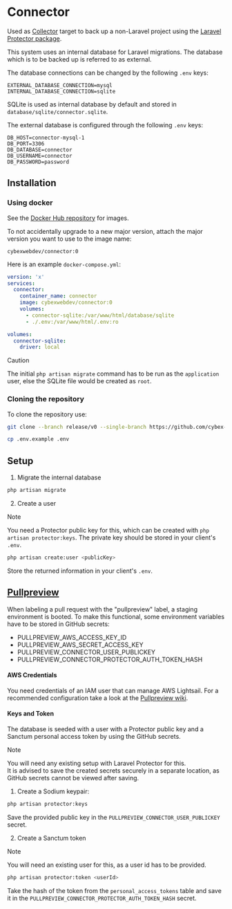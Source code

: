 # Connector

Used as [Collector](https://github.com/cybex-gmbh/collector) target to back up a non-Laravel project using the [Laravel Protector package](https://github.com/cybex-gmbh/laravel-protector).

This system uses an internal database for Laravel migrations. The database which is to be backed up is referred to as external. 

The database connections can be changed by the following `.env` keys:

```dotenv
EXTERNAL_DATABASE_CONNECTION=mysql
INTERNAL_DATABASE_CONNECTION=sqlite
```

SQLite is used as internal database by default and stored in `database/sqlite/connector.sqlite`.

The external database is configured through the following `.env` keys:

```dotenv
DB_HOST=connector-mysql-1
DB_PORT=3306
DB_DATABASE=connector
DB_USERNAME=connector
DB_PASSWORD=password
```

## Installation

### Using docker

See the [Docker Hub repository](https://hub.docker.com/r/cybexwebdev/connector) for images.

To not accidentally upgrade to a new major version, attach the major version you want to use to the image name:

`cybexwebdev/connector:0`

Here is an example `docker-compose.yml`:

```yaml
version: 'x'
services:
  connector:
    container_name: connector
    image: cybexwebdev/connector:0
    volumes:
      - connector-sqlite:/var/www/html/database/sqlite
      - ./.env:/var/www/html/.env:ro

volumes:
  connector-sqlite:
    driver: local
```

> [!CAUTION]
> The initial `php artisan migrate` command has to be run as the `application` user, else the SQLite file would be created as `root`.

### Cloning the repository
To clone the repository use:

```bash
git clone --branch release/v0 --single-branch https://github.com/cybex-gmbh/connector.git
```

```bash
cp .env.example .env
```

## Setup

1. Migrate the internal database

```bash
php artisan migrate
```

2. Create a user

> [!NOTE]
> You need a Protector public key for this, which can be created with `php artisan protector:keys`. The private key should be stored in your client's `.env`.

```bash
php artisan create:user <publicKey>
```

Store the returned information in your client's `.env`.

## [Pullpreview](https://github.com/pullpreview/action)

When labeling a pull request with the "pullpreview" label, a staging environment is booted. To make this functional, some environment variables have to be stored in GitHub secrets:

- PULLPREVIEW_AWS_ACCESS_KEY_ID
- PULLPREVIEW_AWS_SECRET_ACCESS_KEY
- PULLPREVIEW_CONNECTOR_USER_PUBLICKEY
- PULLPREVIEW_CONNECTOR_PROTECTOR_AUTH_TOKEN_HASH

#### AWS Credentials

You need credentials of an IAM user that can manage AWS Lightsail. For a recommended configuration take a look at
the [Pullpreview wiki](https://github.com/pullpreview/action/wiki/Recommended-AWS-Configuration).

#### Keys and Token

The database is seeded with a user with a Protector public key and a Sanctum personal access token by using the GitHub secrets.

> [!NOTE]
>
> You will need any existing setup with Laravel Protector for this. \
> It is advised to save the created secrets securely in a separate location, as GitHub secrets cannot be viewed after saving.
1. Create a Sodium keypair:

```bash
php artisan protector:keys
```

Save the provided public key in the `PULLPREVIEW_CONNECTOR_USER_PUBLICKEY` secret.

2. Create a Sanctum token

> [!NOTE]
>
> You will need an existing user for this, as a user id has to be provided.
```bash
php artisan protector:token <userId>
```

Take the hash of the token from the `personal_access_tokens` table and save it in the `PULLPREVIEW_CONNECTOR_PROTECTOR_AUTH_TOKEN_HASH` secret.
